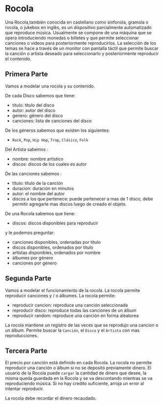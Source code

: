 # Rocola

Una Rocola,también conocida en castellano como sinfonola, gramola o rocola, o jukebox en inglés, es un dispositivo parcialmente automatizado que reproduce música. Usualmente se compone de una máquina que se opera introduciendo monedas o billetes y que permite seleccionar canciones o videos para posteriormente reproducirlos. La selección de los temas se hace a través de un monitor con pantalla táctil que permite buscar la canción o artista deseado para seleccionarlo y posteriormente reproducir el contenido.

## Primera Parte

Vamos a modelar una rocola y su contenido.

De cada Disco sabemos que tiene:
- titulo: título del disco
- autor: autor del disco
- genero: género del disco
- canciones: lista de canciones del disco

De los géneros sabemos que existen los siguientes:
- `Rock`, `Pop`, `Hip Hop`, `Trap`, `Clásico`, `Folk`

Del Artista sabemos :
- nombre: nombre artístico
- discos: discos de los cuales es autor

De las canciones sabemos :
- título: título de la canción
- duracion: duración en minutos
- autor: el nombre del autor
- discos a los que pertenece: puede pertenecer a mas de 1 disco, debe permitir agregarle mas discos luego de creado el objeto.

De una Rocola sabemos que tiene: 

- discos: discos disponibles para reproducir

y le podemos preguntar:

- canciones disponibles, ordenadas por titulo
- discos disponibles, ordenados por titulo
- artistas disponibles, ordenados por nombre
- álbumes por género
- canciones por género

## Segunda Parte

Vamos a modelar el funcionamiento de la rocola. La rocola permite reproducir canciones y / o álbumes.
La rocola permite:

- reproducir cancion: reproduce una canción seleccionada
- reproducir disco: reproduce todas las canciones de un álbum
- reproducir random: reproduce una canción en forma aleatorea

La rocola mantiene un registro de las veces que se reprodujo una cancion o un álbum.
Permite buscar la `Canción`, el `Disco` y el `Artista` con mas reproducciones.

## Tercera Parte

El precio por canción está definido en cada Rocola. La rocola no permite reproducir una canción o álbum si no se depositó previamente dinero.
El usuario de la Rocola puede `cargar` la cantidad de dinero que desee, la misma queda guardada en la Rocola y se va descontando mientras se va reproduciendo música.
Si no hay credito suficiente, arroja un error al intentar reproducir.

La rocola debe recordar el dinero recaudado.



